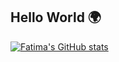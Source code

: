## Hello World 🌍

[![Fatima's GitHub stats](https://github-readme-stats.vercel.app/api?username=fatima2003)](https://github.com/fatima2003/github-readme-stats)
